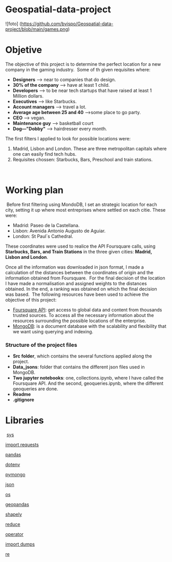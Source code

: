 # Geospatial-data-project
![foto] (https://github.com/bvispo/Geospatial-data-project/blob/main/games.png)


# Objetive
The objective of this project is to determine the perfect location for a new company in the gaming industry. 
​
Some of th given requisites where:
- **Designers** --> near to companies that do design.
- **30% of the company** --> have at least 1 child.
- **Developers** --> to be near tech startups that have raised at least 1 Million dollars.
- **Executives** --> like Starbucks.
- **Account managers** --> travel a lot.
- **Average age between 25 and 40** -->some place to go party.
- **CEO** --> vegan.
- **Maintenance guy** --> basketball court
- **Dog—"Dobby"** --> hairdresser every month. 

The first filters I applied to look for possible locations were:
 1. Madrid, Lisbon and London. These are three metropolitan capitals where one can easily find tech hubs.
 2. Requisites chossen: Starbucks, Bars, Preschool and train stations.
 
​
# Working plan 
​
Before first filtering using MondoDB, I set an strategic location for each city, setting it up where most entreprises where settled on each citie. These were:
 - Madrid: Paseo de la Castellana.
 - Lisbon: Avenida Antonio Augusto de Aguiar.
 - London: St Paul´s Cathedral.

 These coordinates were used to realice the API Foursquare calls, using **Starbucks, Bars, and Train Stations** in the three given cities: **Madrid, Lisbon and London**.


​Once all the information was downloaded in json format, I made a calculation of the distances between the coordinates of origin and the information obtained from Foursquare. 
​
For the final decision of the location I have made a normalisation and assigned weights to the distances obtained. In the end, a ranking was obtained on which the final decision was based. 
​
The following resources have been used to achieve the objective of this project: 
​
-  [Foursquare API](https://foursquare.com/): get access to global data and  content from thousands trusted sources. To access all the necessary information about the resources surrounding the possible locations of the enterprise. 
- [MongoDB](https://www.mongodb.com/): is a document database with the scalability and flexibility that we want using querying and indexing.
​
​
### Structure of the project files
- **Src folder**, which contains the several functions applied along the project.
- **Data_jsons**: folder that contains the different json files used in MongoDB.
- **Two jupyter notebooks**: one, collections.ipynb, where I have called the Foursquare API. And the second, geoqueries.ipynb, where the different geoqueries are done.
- **Readme**
- **.gitignore**
​
# Libraries
​
[sys](https://docs.python.org/3/library/sys.html)

[import requests](https://pypi.org/project/requests/2.7.0/)

[pandas](https://pandas.pydata.org/)

[dotenv](https://pypi.org/project/python-dotenv/)

[pymongo](https://www.mongodb.com/2)

[json](https://docs.python.org/3/library/json.html)

[os](https://docs.python.org/3/library/os.html)

[geopandas](https://geopandas.org/)

[shapely](https://pypi.org/project/Shapely/)

[reduce](https://docs.python.org/3/library/functools.html)

[operator](https://docs.python.org/3/library/operator.html)

[import dumps](https://pymongo.readthedocs.io/en/stable/api/bson/json_util.html)

[re](https://docs.python.org/3/library/re.html)